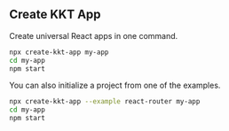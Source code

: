Create KKT App
---

Create universal React apps in one command.

```bash
npx create-kkt-app my-app
cd my-app
npm start
```

You can also initialize a project from one of the examples.

```bash
npx create-kkt-app --example react-router my-app
cd my-app
npm start
```
